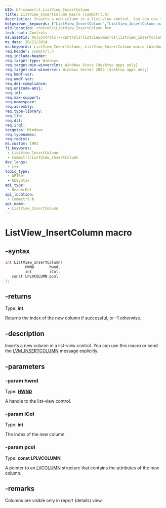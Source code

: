 ```yaml
---
UID: NF:commctrl.ListView_InsertColumn
title: ListView_InsertColumn macro (commctrl.h)
description: Inserts a new column in a list-view control. You can use this macro or send the LVM_INSERTCOLUMN message explicitly.
helpviewer_keywords: ["ListView_InsertColumn","ListView_InsertColumn macro [Windows Controls]","_win32_ListView_InsertColumn","_win32_ListView_InsertColumn_cpp","commctrl/ListView_InsertColumn","controls.ListView_InsertColumn","controls._win32_ListView_InsertColumn"]
old-location: controls\ListView_InsertColumn.htm
tech.root: Controls
ms.assetid: VS|Controls|~\controls\listview\macros\listview_insertcolumn.htm
ms.date: 10/21/2024
ms.keywords: ListView_InsertColumn, ListView_InsertColumn macro [Windows Controls], _win32_ListView_InsertColumn, _win32_ListView_InsertColumn_cpp, commctrl/ListView_InsertColumn, controls.ListView_InsertColumn, controls._win32_ListView_InsertColumn
req.header: commctrl.h
req.include-header: 
req.target-type: Windows
req.target-min-winverclnt: Windows Vista [desktop apps only]
req.target-min-winversvr: Windows Server 2003 [desktop apps only]
req.kmdf-ver: 
req.umdf-ver: 
req.ddi-compliance: 
req.unicode-ansi: 
req.idl: 
req.max-support: 
req.namespace: 
req.assembly: 
req.type-library: 
req.lib: 
req.dll: 
req.irql: 
targetos: Windows
req.typenames: 
req.redist: 
ms.custom: 19H1
f1_keywords:
 - ListView_InsertColumn
 - commctrl/ListView_InsertColumn
dev_langs:
 - c++
topic_type:
 - APIRef
 - kbSyntax
api_type:
 - HeaderDef
api_location:
 - Commctrl.h
api_name:
 - ListView_InsertColumn
---
```


# ListView_InsertColumn macro

## -syntax

```cpp
int ListView_InsertColumn(
         HWND       hwnd,
         int        iCol,
   const LPLVCOLUMN pcol
);
```

## -returns

Type: **int**

Returns the index of the new column if successful, or -1 otherwise.


## -description

Inserts a new column in a list-view control. You can use this macro or send the <a href="/windows/desktop/Controls/lvm-insertcolumn">LVM_INSERTCOLUMN</a> message explicitly.

## -parameters

### -param hwnd

Type: <b><a href="/windows/desktop/WinProg/windows-data-types">HWND</a></b>

A handle to the list-view control.

### -param iCol

Type: <b>int</b>

The index of the new column.

### -param pcol

Type: <b>const LPLVCOLUMN</b>

A pointer to an <a href="/windows/desktop/api/commctrl/ns-commctrl-lvcolumna">LVCOLUMN</a> structure that contains the attributes of the new column.

## -remarks

Columns are visible only in report (details) view.
